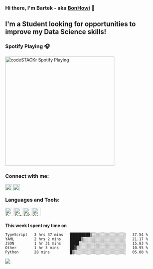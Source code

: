 ### Hi there, I'm Bartek - aka [BonHowi][linkedin] 👋


## I'm a Student looking for opportunities to improve my Data Science skills!


### Spotify Playing 🎧
[<img src="https://now-playing-codestackr.vercel.app/api/spotify-playing" alt="codeSTACKr Spotify Playing" width="350" />](https://open.spotify.com/user/fcsp2ab2wc0lkmfgmf13xdtcx)

### Connect with me:

[<img align="left" alt="codeSTACKr | LinkedIn" width="22px" src="https://cdn.jsdelivr.net/npm/simple-icons@v3/icons/linkedin.svg" />][linkedin]
[<img align="left" alt="codeSTACKr | Instagram" width="22px" src="https://cdn.jsdelivr.net/npm/simple-icons@v3/icons/instagram.svg" />][instagram]

<br />

### Languages and Tools:

[<img align="left" alt="R" width="26px" src="https://upload.wikimedia.org/wikipedia/commons/thumb/1/1b/R_logo.svg/1280px-R_logo.svg.png" />][linkedin]
[<img align="left" alt="Python" width="26px" src="https://www.marinedatascience.co/img/software/logo_python.png" />][linkedin]
[<img align="left" alt="MSSQL" width="26px" src="https://www.claromentis.com/wp-content/uploads/2018/04/mssql-icon.png" />][linkedin]
[<img align="left" alt="C++" width="26px" src="https://i.pinimg.com/originals/99/f8/87/99f887833c475448723d3c9ac16c179b.png" />][linkedin]


<br />
<br />

**This week I spent my time on**
<!--START_SECTION:waka-->
```text
TypeScript   3 hrs 37 mins   █████████▒░░░░░░░░░░░░░░░   37.54 % 
YAML         2 hrs 2 mins    █████▒░░░░░░░░░░░░░░░░░░░   21.17 % 
JSON         1 hr 31 mins    ████░░░░░░░░░░░░░░░░░░░░░   15.83 % 
Other        1 hr 3 mins     ██▓░░░░░░░░░░░░░░░░░░░░░░   10.95 % 
Python       28 mins         █▒░░░░░░░░░░░░░░░░░░░░░░░   05.00 % 
```
<!--END_SECTION:waka-->






<a href="https://github.com/anuraghazra/github-readme-stats">
  <!-- Change the `github-readme-stats.anuraghazra1.vercel.app` to `github-readme-stats.vercel.app`  -->
  <img align="center" src="https://github-readme-stats.vercel.app/api/top-langs/?username=BonHowi&layout=compact&theme=radical" />
</a>


[instagram]: https://www.instagram.com/bonhowi/
[linkedin]: https://www.linkedin.com/in/bartoszadamiec/

